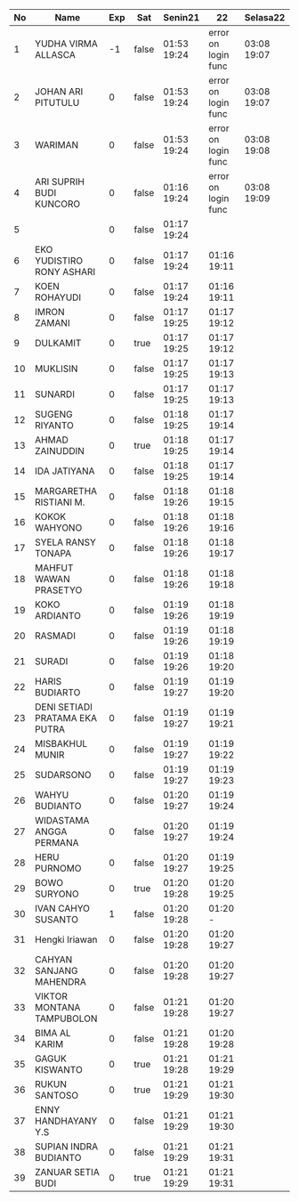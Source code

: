 | No | Name | Exp | Sat | Senin21 | 22 | Selasa22 |
|-----|-----|-----|-----|-----|-----|-----|
| 1 | YUDHA VIRMA ALLASCA | -1 | false | 01:53 19:24 | error on login func | 03:08 19:07 |
| 2 | JOHAN ARI PITUTULU | 0 | false | 01:53 19:24 | error on login func | 03:08 19:07 |
| 3 | WARIMAN | 0 | false | 01:53 19:24 | error on login func | 03:08 19:08 |
| 4 | ARI SUPRIH BUDI KUNCORO | 0 | false | 01:16 19:24 | error on login func | 03:08 19:09 |
| 5 |  | 0 | false | 01:17 19:24 |   |
| 6 | EKO YUDISTIRO RONY ASHARI | 0 | false | 01:17 19:24 | 01:16 19:11 |
| 7 | KOEN ROHAYUDI | 0 | false | 01:17 19:24 | 01:16 19:11 |
| 8 | IMRON ZAMANI | 0 | false | 01:17 19:25 | 01:17 19:12 |
| 9 | DULKAMIT | 0 | true | 01:17 19:25 | 01:17 19:12 |
| 10 | MUKLISIN | 0 | false | 01:17 19:25 | 01:17 19:13 |
| 11 | SUNARDI | 0 | false | 01:17 19:25 | 01:17 19:13 |
| 12 | SUGENG RIYANTO | 0 | false | 01:18 19:25 | 01:17 19:14 |
| 13 | AHMAD ZAINUDDIN | 0 | true | 01:18 19:25 | 01:17 19:14 |
| 14 | IDA JATIYANA | 0 | false | 01:18 19:25 | 01:17 19:14 |
| 15 | MARGARETHA RISTIANI M. | 0 | false | 01:18 19:26 | 01:18 19:15 |
| 16 | KOKOK WAHYONO | 0 | false | 01:18 19:26 | 01:18 19:16 |
| 17 | SYELA RANSY TONAPA | 0 | false | 01:18 19:26 | 01:18 19:17 |
| 18 | MAHFUT WAWAN PRASETYO | 0 | false | 01:18 19:26 | 01:18 19:18 |
| 19 | KOKO ARDIANTO | 0 | false | 01:19 19:26 | 01:18 19:19 |
| 20 | RASMADI | 0 | false | 01:19 19:26 | 01:18 19:19 |
| 21 | SURADI | 0 | false | 01:19 19:26 | 01:18 19:20 |
| 22 | HARIS BUDIARTO | 0 | false | 01:19 19:27 | 01:19 19:20 |
| 23 | DENI SETIADI PRATAMA EKA PUTRA | 0 | false | 01:19 19:27 | 01:19 19:21 |
| 24 | MISBAKHUL MUNIR | 0 | false | 01:19 19:27 | 01:19 19:22 |
| 25 | SUDARSONO | 0 | false | 01:19 19:27 | 01:19 19:23 |
| 26 | WAHYU BUDIANTO | 0 | false | 01:20 19:27 | 01:19 19:24 |
| 27 | WIDASTAMA ANGGA PERMANA | 0 | false | 01:20 19:27 | 01:19 19:24 |
| 28 | HERU PURNOMO | 0 | false | 01:20 19:27 | 01:19 19:25 |
| 29 | BOWO SURYONO | 0 | true | 01:20 19:28 | 01:20 19:25 |
| 30 | IVAN CAHYO SUSANTO | 1 | false | 01:20 19:28 | 01:20 - |
| 31 | Hengki Iriawan | 0 | false | 01:20 19:28 | 01:20 19:27 |
| 32 | CAHYAN SANJANG MAHENDRA | 0 | false | 01:20 19:28 | 01:20 19:27 |
| 33 | VIKTOR MONTANA TAMPUBOLON | 0 | false | 01:21 19:28 | 01:20 19:27 |
| 34 | BIMA AL KARIM | 0 | false | 01:21 19:28 | 01:20 19:28 |
| 35 | GAGUK KISWANTO | 0 | true | 01:21 19:28 | 01:21 19:29 |
| 36 | RUKUN SANTOSO | 0 | true | 01:21 19:29 | 01:21 19:30 |
| 37 | ENNY HANDHAYANY Y.S | 0 | false | 01:21 19:29 | 01:21 19:30 |
| 38 | SUPIAN INDRA BUDIANTO | 0 | false | 01:21 19:29 | 01:21 19:31 |
| 39 | ZANUAR SETIA BUDI | 0 | true | 01:21 19:29 | 01:21 19:31 |

